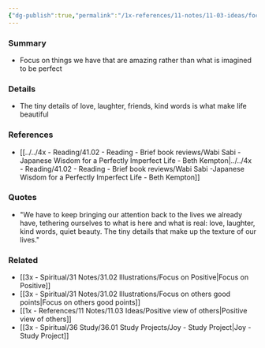 ```yaml
---
{"dg-publish":true,"permalink":"/1x-references/11-notes/11-03-ideas/focus-attention-on-beautiful-things-in-life/","noteIcon":""}
---
```



### Summary
- Focus on things we have that are amazing rather than what is imagined to be perfect

### Details
- The tiny details of love, laughter, friends, kind words is what make life beautiful

### References
- [[../../4x - Reading/41.02 - Reading - Brief book reviews/Wabi Sabi -Japanese Wisdom for a Perfectly Imperfect Life - Beth Kempton\|../../4x - Reading/41.02 - Reading - Brief book reviews/Wabi Sabi -Japanese Wisdom for a Perfectly Imperfect Life - Beth Kempton]]

### Quotes
- "We have to keep bringing our attention back to the lives we already have, tethering ourselves to what is here and what is real: love, laughter, kind words, quiet beauty. The tiny details that make up the texture of our lives."

### Related
- [[3x - Spiritual/31 Notes/31.02 Illustrations/Focus on Positive\|Focus on Positive]]
- [[3x - Spiritual/31 Notes/31.02 Illustrations/Focus on others good points\|Focus on others good points]]
- [[1x - References/11 Notes/11.03 Ideas/Positive view of others\|Positive view of others]]
- [[3x - Spiritual/36 Study/36.01 Study Projects/Joy - Study Project\|Joy - Study Project]]